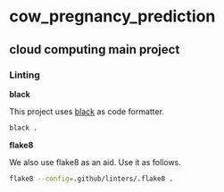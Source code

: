 # cow_pregnancy_prediction

## cloud computing main project

### Linting

**black**

This project uses [black](https://github.com/psf/black) as code formatter.

```bash
black .
```

**flake8**

We also use flake8 as an aid. Use it as follows.

```bash
flake8 --config=.github/linters/.flake8 .
```
